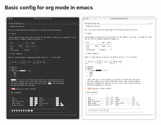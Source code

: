 ### Basic config for org mode in emacs

<img src="imgs/elegant-dark.png" width="48%"><img src="imgs/elegant-light.png" width="48%">
